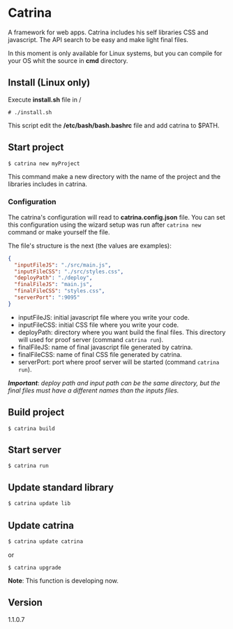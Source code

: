 # Catrina
A framework for web apps. Catrina includes his self libraries CSS and javascript. The API search to be easy and make light final files.

In this moment is only available for Linux systems, but you can compile for your OS whit the source in **cmd** directory.

## Install (Linux only)

Execute **install.sh** file in /

```shell
# ./install.sh
```

This script edit the **/etc/bash/bash.bashrc** file and add catrina to $PATH.

## Start project

```shell
$ catrina new myProject
```

This command make a new directory with the name of the project and the libraries includes in catrina.

### Configuration

The catrina's configuration will read to **catrina.config.json** file. You can set this configuration using the wizard setup was run after `catrina new` command or make yourself the file.

The file's structure is the next (the values are examples):

```json
{
  "inputFileJS": "./src/main.js",
  "inputFileCSS": "./src/styles.css",
  "deployPath": "./deploy",
  "finalFileJS": "main.js",
  "finalFileCSS": "styles.css",
  "serverPort": ":9095"
}
```

* inputFileJS: initial javascript file where you write your code.
* inputFileCSS: initial CSS file where you write your code.
* deployPath: directory where you want build the final files. This directory will used for proof server (command  `catrina run`).
* finalFileJS: name of final javascript file generated by catrina.
* finalFileCSS: name of final CSS file generated by catrina.
* serverPort: port where proof server will be started (command `catrina run`).

***Important***: *deploy path and input path can be the same directory, but the final files must have a different names than the inputs files.*

## Build project

```shell
$ catrina build
```

## Start server

```shell
$ catrina run
```

## Update standard library

```sh
$ catrina update lib
```

## Update catrina

```sh
$ catrina update catrina
```

or

```shell
$ catrina upgrade
```

**Note**: This function is developing now.

## Version
1.1.0.7

